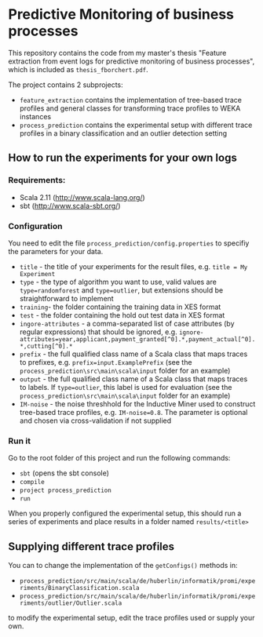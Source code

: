 # Predictive Monitoring of business processes

This repository contains the code from my master's thesis "Feature extraction from event logs for predictive monitoring of business processes", which is included as `thesis_fborchert.pdf`. 

The project contains 2 subprojects:

* `feature_extraction` contains the implementation of tree-based trace profiles and general classes for transforming trace profiles to WEKA instances
* `process_prediction` contains the experimental setup with different trace profiles in a binary classification and an outlier detection setting

## How to run the experiments for your own logs 

### Requirements:

* Scala 2.11 (http://www.scala-lang.org/)
* sbt (http://www.scala-sbt.org/)

### Configuration

You need to edit the file `process_prediction/config.properties` to specifiy the parameters for your data.

* `title` - the title of your experiments for the result files, e.g. `title = My Experiment` 
* `type` - the type of algorithm you want to use, valid values are `type=randomforest` and `type=outlier`, but extensions should be straightforward to implement
* `training`- the folder containing the training data in XES format
* `test` - the folder containing the hold out test data in XES format
* `ingore-attributes` - a comma-separated list of case attributes (by regular expressions) that should be ignored, e.g. `ignore-attributes=year,applicant,payment_granted[^0].*,payment_actual[^0].*,cutting[^0].*`
* `prefix` - the full qualified class name of a Scala class that maps traces to prefixes, e.g. `prefix=input.ExamplePrefix` (see the `process_prediction\src\main\scala\input` folder for an example)
* `output` - the full qualified class name of a Scala class that maps traces to labels. If `type=outlier`, this label is used for evaluation (see the `process_prediction\src\main\scala\input` folder for an example)
* `IM-noise` - the noise threshhold for the Inductive Miner used to construct tree-based trace profiles, e.g. `IM-noise=0.8`. The parameter is optional and chosen via cross-validation if not supplied

### Run it

Go to the root folder of this project and run the following commands:

* `sbt` (opens the sbt console)
* `compile`
* `project process_prediction`
* `run`

When you properly configured the experimental setup, this should run a series of experiments and place results in a folder named `results/<title>`

## Supplying different trace profiles

You can to change the implementation of the `getConfigs()` methods in:

* `process_prediction/src/main/scala/de/huberlin/informatik/promi/experiments/BinaryClassification.scala`
* `process_prediction/src/main/scala/de/huberlin/informatik/promi/experiments/outlier/Outlier.scala`

to modify the experimental setup, edit the trace profiles used or supply your own.